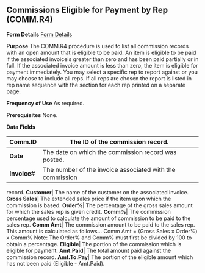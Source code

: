 ## Commissions Eligible for Payment by Rep (COMM.R4)
<PageHeader />

**Form Details**
[Form Details](../COMM-R4-1/README.md)

**Purpose**
The COMM.R4 procedure is used to list all commission records with an open
amount that is eligible to be paid. An item is eligible to be paid if the
associated invoiceis greater than zero and has been paid partially or in full.
If the associated invoice amount is less than zero, the item is eligible for
payment immediately. You may select a specific rep to report against or you
may choose to include all reps. If all reps are chosen the report is listed in
rep name sequence with the section for each rep printed on a separate page.

**Frequency of Use**
As required.

**Prerequisites**
None.

**Data Fields**

| **Comm.ID**  | The ID of the commission record.                         |
| ------------ | -------------------------------------------------------- |
| **Date**     | The date on which the commission record was posted.      |
| **Invoice#** | The number of the invoice associated with the commission |
record.
**Customer**|  The name of the customer on the associated invoice.
**Gross Sales**|  The extended sales price if the item upon which the
commission is based.
**Order%**|  The percentage of the gross sales amount for which the sales rep
is given credit.
**Comm%**|  The commission percentage used to calculate the amount of
commission to be paid to the sales rep.
**Comm Amt**|  The commission amount to be paid to the sales rep. This amount
is calculated as follows... Comm Amt = (Gross Sales x Order%) x Comm% Note:
The Order% and Comm% must first be divided by 100 to obtain a percentage.
**Eligible**|  The portion of the commission which is eligible for payment.
**Amt.Paid**|  The total amount paid against the commission record.
**Amt.To.Pay**|  The portion of the eligible amount which has not been paid
(Eligible - Amt.Paid).

<badge text= "Version 8.10.57 " vertical="middle" />

<PageFooter />
